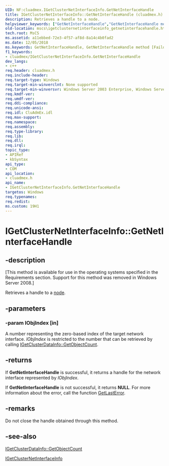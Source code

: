 ```yaml
---
UID: NF:cluadmex.IGetClusterNetInterfaceInfo.GetNetInterfaceHandle
title: IGetClusterNetInterfaceInfo::GetNetInterfaceHandle (cluadmex.h)
description: Retrieves a handle to a node.
helpviewer_keywords: ["GetNetInterfaceHandle","GetNetInterfaceHandle method [Failover Cluster]","GetNetInterfaceHandle method [Failover Cluster]","IGetClusterNetInterfaceInfo interface","IGetClusterNetInterfaceInfo interface [Failover Cluster]","GetNetInterfaceHandle method","IGetClusterNetInterfaceInfo.GetNetInterfaceHandle","IGetClusterNetInterfaceInfo::GetNetInterfaceHandle","_wolf_igetclusternetinterfaceinfo_getnetinterfacehandle","cluadmex/IGetClusterNetInterfaceInfo::GetNetInterfaceHandle","mscs.igetclusternetinterfaceinfo_getnetinterfacehandle"]
old-location: mscs\igetclusternetinterfaceinfo_getnetinterfacehandle.htm
tech.root: MsCS
ms.assetid: a11ebbed-72e3-4f57-af8d-8a14c4b0fad2
ms.date: 12/05/2018
ms.keywords: GetNetInterfaceHandle, GetNetInterfaceHandle method [Failover Cluster], GetNetInterfaceHandle method [Failover Cluster],IGetClusterNetInterfaceInfo interface, IGetClusterNetInterfaceInfo interface [Failover Cluster],GetNetInterfaceHandle method, IGetClusterNetInterfaceInfo.GetNetInterfaceHandle, IGetClusterNetInterfaceInfo::GetNetInterfaceHandle, _wolf_igetclusternetinterfaceinfo_getnetinterfacehandle, cluadmex/IGetClusterNetInterfaceInfo::GetNetInterfaceHandle, mscs.igetclusternetinterfaceinfo_getnetinterfacehandle
f1_keywords:
- cluadmex/IGetClusterNetInterfaceInfo.GetNetInterfaceHandle
dev_langs:
- c++
req.header: cluadmex.h
req.include-header: 
req.target-type: Windows
req.target-min-winverclnt: None supported
req.target-min-winversvr: Windows Server 2003 Enterprise, Windows Server 2003 Datacenter
req.kmdf-ver: 
req.umdf-ver: 
req.ddi-compliance: 
req.unicode-ansi: 
req.idl: CluAdmEx.idl
req.max-support: 
req.namespace: 
req.assembly: 
req.type-library: 
req.lib: 
req.dll: 
req.irql: 
topic_type:
- APIRef
- kbSyntax
api_type:
- COM
api_location:
- cluadmex.h
api_name:
- IGetClusterNetInterfaceInfo.GetNetInterfaceHandle
targetos: Windows
req.typenames: 
req.redist: 
ms.custom: 19H1
---
```


# IGetClusterNetInterfaceInfo::GetNetInterfaceHandle


## -description


<p class="CCE_Message">[This method is available for use in the operating systems specified in the Requirements 
    section. Support for this method was removed in Windows Server 2008.]

Retrieves a handle to a <a href="https://docs.microsoft.com/previous-versions/windows/desktop/mscs/nodes">node</a>.


## -parameters




### -param lObjIndex [in]

A number representing the zero-based index of the target network interface. 
       <i>lObjIndex</i> is restricted to the number that can be retrieved by calling 
       <a href="https://docs.microsoft.com/previous-versions/windows/desktop/api/cluadmex/nf-cluadmex-igetclusterdatainfo-getobjectcount">IGetClusterDataInfo::GetObjectCount</a>.


## -returns



If 
       <b>GetNetInterfaceHandle</b> 
       is successful, it returns a handle for the network interface represented by 
       <i>lObjIndex</i>.

If 
       <b>GetNetInterfaceHandle</b> 
       is not successful, it returns <b>NULL</b>. For more information about the error, call the 
       function <a href="https://docs.microsoft.com/windows/desktop/api/errhandlingapi/nf-errhandlingapi-getlasterror">GetLastError</a>.




## -remarks



Do not close the handle obtained through this method.




## -see-also




<a href="https://docs.microsoft.com/previous-versions/windows/desktop/api/cluadmex/nf-cluadmex-igetclusterdatainfo-getobjectcount">IGetClusterDataInfo::GetObjectCount</a>



<a href="https://docs.microsoft.com/previous-versions/windows/desktop/api/cluadmex/nn-cluadmex-igetclusternetinterfaceinfo">IGetClusterNetInterfaceInfo</a>
 

 

